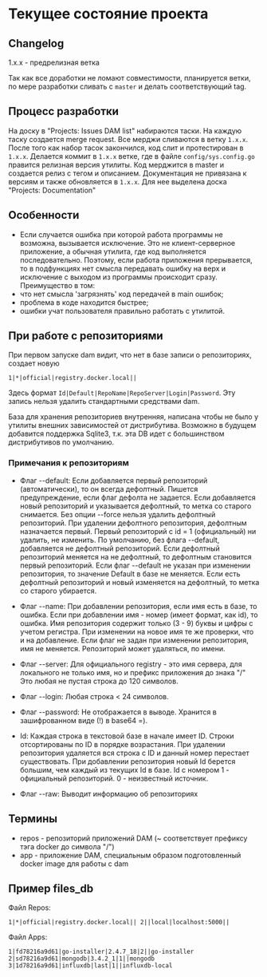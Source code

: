 # Текущее состояние проекта
## Changelog

1.x.x - предрелизная ветка

Так как все доработки не ломают совместимости, планируется ветки, по мере разработки сливать с `master` и делать соответствующий tag.

## Процесс разработки

На доску в "Projects: Issues DAM list" набираются таски.
На каждую таску создается merge request. Все мерджи сливаются в ветку `1.x.x`. 
После того как набор тасок закончился, код слит и протестирован в `1.x.x`.
Делается коммит в `1.x.x` ветке, где в файле `config/sys.config.go` правится релизная версия утилиты.
Код мерджится в master и создается релиз с тегом и описанием.
Документация не привязана к версиям и также обновляется в `1.x.x`. Для нее выделена доска "Projects: Documentation"

## Особенности
- Если случается ошибка при которой работа программы не возможна, вызывается исключение.
Это не клиент-серверное приложение, а обычная утилита, где код выполняется последовательно. 
Поэтому, если работа приложения прерывается, 
то в подфункциях нет смысла передавать ошибку на верх и исключение с выходом из программы происходит сразу.
Преимущество в том:
 - что нет смысла 'загрязнять' код передачей в main ошибок;
 - проблема в коде находится быстрее;
 - ошибки учат пользователя правильно работать с утилитой.

## При работе с репозиториями
При первом запуске dam видит, что нет в базе записи о репозиториях, создает новую
```
1|*|official|registry.docker.local||
```
Здесь формат `Id|Default|RepoName|RepoServer|Login|Password`.
Эту запись нельзя удалить стандартными средствами dam.

База для хранения репозиториев внутренняя, написана чтобы не было у утилиты внешних зависимостей от дистрибутива. 
Возможно в будущем добавится поддержка Sqlite3, т.к. эта DB идет с большинством дистрибутивов по умолчанию.

### Примечания к репозиториям
- Флаг --default:
  Если добавляется первый репозиторий (автоматически), то он всегда дефолтный. Пишется предупреждение, если флаг дефолта не задается.
  Если добавляется новый репозиторий и указывается дефолтный, то метка со старого снимается.
  Без опции --force нельзя удалить дефолтный репозиторий.
  При удалении дефолтного репозитория, дефолтным назначается первый.
  Первый репозиторий с id = 1 (официальный) ни удалить, не изменить.
  По умолчанию, без флага --default, добавляется не дефолтный репозиторий.
  Если дефолтный репозиторий меняется на не дефолтный, то дефолтным становится первый репозиторий.
  Если флаг --default не указан при изменении репозитория, то значение Default в базе не меняется.
  Если есть дефолтный репозиторий и новый изменяется на дефолтный, то метка со старого убирается.
  
- Флаг --name:
  При добавлении репозитория, если имя есть в базе, то ошибка.
  Если при добавлении имя - номер (имеет формат, как id), то ошибка.
  Имя репозитория содержит только (3 - 9) буквы и цифры с учетом регистра.
  При изменении на новое имя те же проверки, что и на добавление.
  Если флаг не задан при изменении репозитория, имя не меняется.
  Репозиторий может удаляться, по имени.
  
- Флаг --server:
  Для официального registry - это имя сервера, для локального не только имя, но и префикс приложения до знака "/"
  Это любая не пустая строка до 120 символов.
  
- Флаг --login:
  Любая строка < 24 символов.
  
- Флаг --password:
  Не отображается в выводе.
  Хранится в зашифрованном виде (!) в base64 =).
  
- Id:
  Каждая строка в текстовой базе в начале имеет ID.
  Строки отсортированы по ID в порядке возрастания.
  При удалении репозитория удаляется вся строка с ID и данный номер перестает существовать.
  При добавлении репозитория новый Id берется большим, чем каждый из текущих Id в базе.
  Id с номером 1 - официальный репозиторий. 0 - неизвестный источник.
  
- Флаг --raw:
Выводит информацию об репозиториях

## Термины
- repos - репозиторий приложений DAM (~ соответствует префиксу тэга docker до символа "/")
- app - приложение DAM, специальным образом подготовленный docker image для работы с dam

## Пример files_db

Файл Repos:

`1|*|official|registry.docker.local||
2||local|localhost:5000||
`

Файл Apps:

`1|fd78216a9d61|go-installer|2.4.7_18|2||go-installer
2|sd78216a9d61|mongodb|3.4.2_1|1||mongodb
3|1d78216a9d61|influxdb|last|1||influxdb-local
`